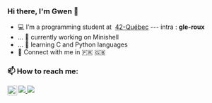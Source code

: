 ### Hi there, I'm Gwen 👋

- 💻 I’m a programming student at &nbsp;<a target="_blank" href="https://42quebec.com/">42-Québec</a> --- intra : <b>gle-roux</b>
- ... 🔭 currently working on Minishell
- ... 🌱 learning C and Python languages
- 💬 Connect with me in 🇫🇷 🇬🇧

### 📫 How to reach me:   
<a href="https://https://discord.com/channels/@me">
  <img align="left" alt="Laouede's Discord" width="22px" src="https://raw.githubusercontent.com/peterthehan/peterthehan/master/assets/discord.svg" />
</a>
<a href="mailto:gwenola.leroux@@gmail.com?"><img src="https://img.shields.io/badge/gmail-%23DD0031.svg?&style=for-the-badge&logo=gmail&logoColor=white"/>
</a>
<a href="linkedin.com/in/gwenola-leroux"><img src="https://img.shields.io/badge/LinkedIn-0077B5?style=for-the-badge&logo=linkedin&logoColor=white"/>
</a>
</br>
